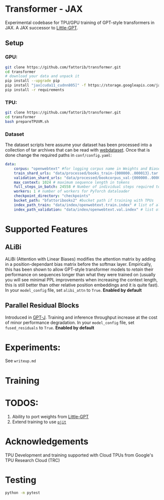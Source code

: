 # Transformer - JAX

Experimental codebase for TPU/GPU training of GPT-style transformers in JAX. A JAX successor to [Little-GPT](https://github.com/fattorib/Little-GPT).

## Setup

### GPU:

```bash
git clone https://github.com/fattorib/transformer.git
cd transformer 
# download your data and unpack it 
pip install --upgrade pip
pip install "jax[cuda11_cudnn805]" -f https://storage.googleapis.com/jax-releases/jax_cuda_releases.html
pip install -r requirements
```

### TPU:

```bash
git clone https://github.com/fattorib/transformer.git
cd transformer 
bash prepareTPUVM.sh
```

### Dataset

The dataset scripts here assume your dataset has been processed into a collection of tar archives that can be read with [webdataset](https://github.com/webdataset/webdataset). Once that is done change the required paths in ```conf/config.yaml```:

```yaml
data:
    corpus: "openwebtext" #for logging corpus name in Weights and Biases
    train_shard_urls: "data/processed/books_train-{000000..000013}.tar.gz" # required if not using TPUs. This is the path where you unpacked your dataset from above
    validation_shard_urls: "data/processed/bookcorpus_val-{000000..000002}.tar.gz" # required if not using TPUs. This is the path where you unpacked your dataset from above
    max_context: 1024 # maximum sequence length in tokens
    full_steps_in_batch: 24558 # Number of individual steps required to complete an epoch
    workers: 1 # number of workers for PyTorch dataloader 
    checkpoint_directory: "checkpoints"
    bucket_path: "bfattoribooks2" #bucket path if training with TPUs
    index_path_train: "data/index/openwebtext.train.index" # list of all shards + GCP urls
    index_path_validation: "data/index/openwebtext.val.index" # list of all shards + GCP urls
```

# Supported Features

## ALiBi

ALiBi (Attention with Linear Biases) modifies the attention matrix by adding in a position-dependant bias matrix before the softmax layer. Empirically, this has been shown to allow GPT-style transformer models to *retain* their performance on sequences longer than what they were trained on (usually you will see minimal PPL improvements when increasing the context length, this is still better than other relative position embeddings and it is quite fast). In your ```model_config``` file, set ```alibi_attn``` to ```True```. **Enabled by default**


## Parallel Residual Blocks

Introduced in [GPT-J](https://github.com/kingoflolz/mesh-transformer-jax). Training and inference throughput increase at the cost of minor performance degradation. In your ```model_config``` file, set ```fused_residuals``` to ```True```. **Enabled by default**

# Experiments:

See ```writeup.md```

# Training 

# TODOS:
1. Ability to port weights from [Little-GPT](https://github.com/fattorib/Little-GPT)
2. Extend training to use [```pjit```](https://jax.readthedocs.io/en/latest/jax-101/08-pjit.html?highlight=pjit#introduction-to-pjit)

# Acknowledgements
TPU Development and training supported with Cloud TPUs from Google's TPU Research Cloud (TRC)


# Testing
```bash 
python -m pytest
```